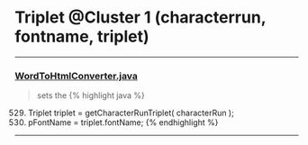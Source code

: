 # Triplet @Cluster 1 (characterrun, fontname, triplet)

***

### [WordToHtmlConverter.java](https://searchcode.com/codesearch/view/97383966/)
> sets the 
{% highlight java %}
529. Triplet triplet = getCharacterRunTriplet( characterRun );
531. pFontName = triplet.fontName;
{% endhighlight %}

***

